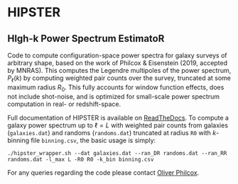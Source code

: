 # HIPSTER

## HIgh-k Power Spectrum EstimatoR

Code to compute configuration-space power spectra for galaxy surveys of arbitrary shape, based on the work of Philcox & Eisenstein (2019, accepted by MNRAS). This computes the Legendre multipoles of the power spectrum, $P_\ell(k)$ by computing weighted pair counts over the survey, truncated at some maximum radius $R_0$. This fully accounts for window function effects, does not include shot-noise, and is optimized for small-scale power spectrum computation in real- or redshift-space.

Full documentation of HIPSTER is available on [ReadTheDocs](HIPSTER.readthedocs.io). To compute a galaxy power spectrum up to $\ell=L$ with weighted pair counts from galaxies (``galaxies.dat``) and randoms (``randoms.dat``) truncated at radius ``R0`` with $k$-binning file ``binning.csv``, the basic usage is simply:

    ./hipster_wrapper.sh --dat galaxies.dat --ran_DR randoms.dat --ran_RR randoms.dat -l_max L -R0 R0 -k_bin binning.csv

For any queries regarding the code please contact [Oliver Philcox](mailto:ohep2@alumni.cam.ac.uk).
